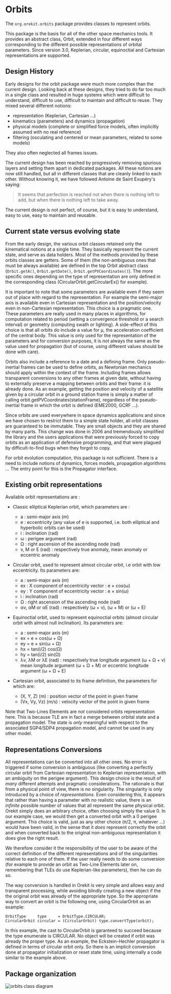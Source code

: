 <!--- Copyright 2002-2019 CS Systèmes d'Information
  Licensed under the Apache License, Version 2.0 (the "License");
  you may not use this file except in compliance with the License.
  You may obtain a copy of the License at
  
    http://www.apache.org/licenses/LICENSE-2.0
  
  Unless required by applicable law or agreed to in writing, software
  distributed under the License is distributed on an "AS IS" BASIS,
  WITHOUT WARRANTIES OR CONDITIONS OF ANY KIND, either express or implied.
  See the License for the specific language governing permissions and
  limitations under the License.
-->

# Orbits

The `org.orekit.orbits` package provides classes to represent orbits.

This package is the basis for all of the other space mechanics tools. 
It provides an abstract class, Orbit, extended in four different ways 
corresponding to the different possible representations of orbital parameters.
Since version 3.0, Keplerian, circular, equinoctial and Cartesian representations 
are supported.

## Design History

Early designs for the orbit package were much more complex than the current design.
Looking back at these designs, they tried to do far too much in a single class and
resulted in huge systems which were difficult to understand, difficult to
use, difficult to maintain and difficult to reuse. They mixed several different notions:

* representation (Keplerian, Cartesian ...)   
* kinematics (parameters) and dynamics (propagation)
* physical models (complete or simplified force models, often implicitly assumed with no real reference)
* filtering (osculating and centered or mean parameters, related to some models)

They also often neglected all frames issues.

The current design has been reached by progressively removing spurious layers and
setting them apart in dedicated packages. All these notions are now still handled,
but all in different classes that are cleanly linked to each other. Without knowing
it, we have followed Antoine de Saint Exupéry's saying:

> It seems that perfection is reached not when there is nothing left to add, but
> when there is nothing left to take away.

The current design is not perfect, of course, but it is easy to understand, easy to use,
easy to maintain and reusable.

## Current state versus evolving state

From the early design, the various orbit classes retained only the kinematical
notions at a single time. They basically represent the current state, and
serve as data holders. Most of the methods provided by these orbits classes are
getters. Some of them (the non-ambiguous ones that must be always available) are
defined in the top Orbit abstract class (`Orbit.getA()`, `Orbit.getDate()`, 
`Orbit.getPVCoordinates()`). The more specific ones depending on the type of 
representation are only defined in the corresponding class 
(CircularOrbit.getCircularEx() for example).

It is important to note that some parameters are available even if they seem
out of place with regard to the representation. For example the semi-major axis is
available even in Cartesian representation and the position/velocity even in
non-Cartesian representation. This choice is a pragmatic one. These parameters
are really used in many places in algorithms, for computation related to
period (setting a convergence threshold or a search interval) or geometry
(computing swath or lighting). A side-effect of this choice is that all orbits
do include a value for µ, the acceleration coefficient of the central body.
This value is only used for the representation of the parameters and for conversion
purposes, it is _not_ always the same as the value used for propagation (but
of course, using different values should be done with care).

Orbits also include a reference to a date and a defining frame. Only pseudo-inertial
frames can be used to define orbits, as Newtonian mechanics should apply within the
context of the frame. Including frames allows transparent conversions to any other
frames at given date, without having to  externally preserve a mapping between orbits
and their frame: it is already done. As an example, getting the position and velocity
of a satellite given by a circular orbit in a ground station frame is simply a matter
of calling orbit.getPVCoordinates(stationFrame), regardless of the pseudo-inertial frame
in which the orbit is defined (EME2000, GCRF ...).

Since orbits are used everywhere in space dynamics applications and since we
have chosen to restrict them to a simple state holder, all orbit classes are
guaranteed to be immutable. They are small objects and they are shared by
many parts. This change was done in 2006 and tremendously simplified the
library and the users applications that were previously forced to copy orbits
as an application of defensive programming, and that were plagued by
difficult-to-find bugs when they forgot to copy.

For orbit evolution computation, this package is not sufficient. There is a
need to include notions of dynamics, forces models, propagation algorithms ...
The entry point for this is the Propagator interface.

## Existing orbit representations

Available orbit representations are :
  
* Classic elliptical Keplerian orbit, which parameters are :

    * a : semi-major axis (m)
    * e : eccentricity (any value of e is supported, i.e. both elliptical and hyperbolic orbits can be used)
    * i : inclination (rad)
    * ω : perigee argument (rad)
    * Ω : right ascension of the ascending node (rad)
    * v, M or E  (rad) : respectively true anomaly, mean anomaly or eccentric anomaly

* Circular orbit, used to represent almost circular orbit, i.e orbit with low eccentricity. Its parameters are:

    * a : semi-major axis (m)
    * ex : X component of eccentricity vector : e × cos(ω)
    * ey : Y component of eccentricity vector : e × sin(ω)
    * i : inclination (rad)
    * Ω : right ascension of the ascending node (rad)
    * αv, αM or αE (rad) : respectively (ω + v), (ω + M) or (ω + E)
  
* Equinoctial orbit, used to represent equinoctial orbits (almost circular orbit with almost null inclination). Its parameters are:

    * a : semi-major axis (m)
    * ex = e × cos(ω + Ω)
    * ey = e × sin(ω + Ω)
    * hx = tan(i/2) cos(Ω)
    * hy = tan(i/2) sin(Ω)
    * λv, λM or λE (rad) : respectively true longitude argument (ω + Ω + v) 
      mean longitude argument (ω + Ω + M) or eccentric longitude argument (ω + Ω + E)

* Cartesian orbit, associated to its frame definition, the parameters for which are:

    * (X, Y, Z) (m) : position vector of the point in given frame
    * (Vx, Vy, Vz) (m/s) : velocity vector of the point in given frame

Note that Two-Lines Elements are _not_ considered orbits representation here. This is
because TLE are in fact a merge between orbital state and a propagation model. The state
is _only_ meaningful with respect to the associated SGP4/SDP4 propagation model, and cannot
be used in any other model.

## Representations Conversions

All representations can be converted into all other ones. No error is triggered
if some conversion is ambiguous (like converting a perfectly circular orbit from
Cartesian representation to Keplerian representation, with an ambiguity on the
perigee argument). This design choice is the result of _many_
different attempts and pragmatic considerations. The rationale is that from a
physical point of view, there is no singularity. The singularity is only introduced
by a choice of _representations_. Even considering this, it appears that
rather than having a parameter with _no_ realistic value, there is an
_infinite_ possible number of values that all represent the same physical
orbit. Orekit simply does an arbitrary choice, often choosing simply the value 0.
In our example case, we would then get a converted orbit with a 0 perigee argument.
This choice is valid, just as any other choice (π/2, π, whatever ...) would
have been valid, in the sense that it _does_ represent correctly the orbit
and when converted back to the original non-ambiguous representation it does give
the right result.

We therefore consider it the responsibility of the user to be aware of the correct
definition of the different representations and of the singularities relative to each
one of them. If the user really needs to do some conversion (for example to provide
an orbit as Two-Line Elements later on, remembering that TLEs do use Keplerian-like
parameters), then he can do so.

The way conversion is handled in Orekit is very simple and allows easy and transparent
processing, while avoiding blindly creating a new object if the the original orbit was
already of the appropriate type. So the appropriate way to convert an orbit is
the following one, using CircularOrbit as an example:

    OrbitType     type     = OrbitType.CIRCULAR;
    CircularOrbit circular = (CircularOrbit) type.convertType(orbit);

In this example, the cast to CircularOrbit is garanteed to succeed because
the type enumerate is CIRCULAR. No object will be created if orbit was already
the proper type. As an example, the Eckstein-Hechler propagator is defined in
terms of circular orbit only. So there is an implicit conversion done at propagator
initialization or reset state time, using internally a code similar to the example
above.

## Package organization
 
![orbits class diagram](../images/design/orbits-class-diagram.png)
